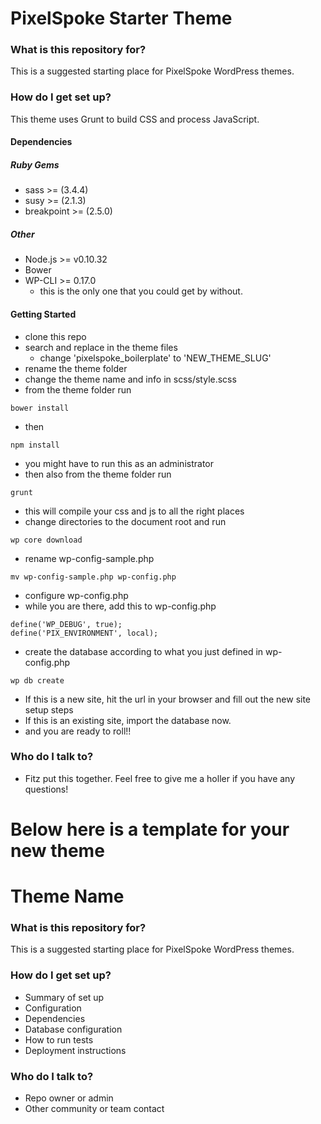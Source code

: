 # PixelSpoke Starter Theme #

### What is this repository for? ###

This is a suggested starting place for PixelSpoke WordPress themes.

### How do I get set up? ###

This theme uses Grunt to build CSS and process JavaScript.

#### Dependencies ####
##### Ruby Gems #####
* sass >= (3.4.4)
* susy >= (2.1.3)
* breakpoint >= (2.5.0)
##### Other #####
* Node.js >= v0.10.32
* Bower
* WP-CLI >= 0.17.0
  * this is the only one that you could get by without.

#### Getting Started ####
* clone this repo
* search and replace in the theme files
  * change 'pixelspoke_boilerplate' to 'NEW_THEME_SLUG'
* rename the theme folder
* change the theme name and info in scss/style.scss
* from the theme folder run
```
bower install
```
* then
```
npm install
```
* you might have to run this as an administrator
* then also from the theme folder run
```
grunt
```
* this will compile your css and js to all the right places
* change directories to the document root and run
```
wp core download
```
* rename wp-config-sample.php
```
mv wp-config-sample.php wp-config.php
```
* configure wp-config.php
* while you are there, add this to wp-config.php
```
define('WP_DEBUG', true);
define('PIX_ENVIRONMENT', local);
```
* create the database according to what you just defined in wp-config.php
```
wp db create
```
* If this is a new site, hit the url in your browser and fill out the new site setup steps
* If this is an existing site, import the database now.
* and you are ready to roll!!

### Who do I talk to? ###
* Fitz put this together. Feel free to give me a holler if you have any questions!



# Below here is a template for your new theme #

# Theme Name #

### What is this repository for? ###

This is a suggested starting place for PixelSpoke WordPress themes.

### How do I get set up? ###

* Summary of set up
* Configuration
* Dependencies
* Database configuration
* How to run tests
* Deployment instructions

### Who do I talk to? ###

* Repo owner or admin
* Other community or team contact